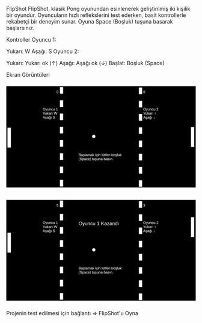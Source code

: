 FlipShot
FlipShot, klasik Pong oyunundan esinlenerek geliştirilmiş iki kişilik bir oyundur. Oyuncuların hızlı reflekslerini test ederken, basit kontrollerle rekabetçi bir deneyim sunar. Oyuna Space (Boşluk) tuşuna basarak başlarsınız.

Kontroller
Oyuncu 1:

Yukarı: W
Aşağı: S
Oyuncu 2:

Yukarı: Yukarı ok (↑)
Aşağı: Aşağı ok (↓)
Başlat: Boşluk (Space)

Ekran Görüntüleri

![Ekran Görüntüsü 1](images/EkranGörüntüsü1.png)

![Ekran Görüntüsü 2](images/EkranGörüntüsü2.png)

Projenin test edilmesi için bağlantı => FlipShot'u Oyna